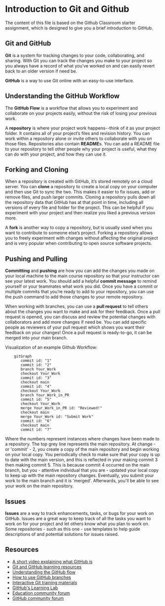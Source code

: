 # Introduction to Git and Github

The content of this file is based on the Github Classroom starter assignment, which is designed to give you a brief introduction to GitHub.

## Git and GitHub

**Git** is a system for tracking changes to your code, collaborating, and sharing. With Git you can track the changes you make to your project so you always have a record of what you’ve worked on and can easily revert back to an older version if need be.

**GitHub** is a way to use Git online with an easy-to-use interface.

## Understanding the GitHub Workflow

The **GitHub Flow** is a workflow that allows you to experiment and collaborate on your projects easily, without the risk of losing your previous work.

A **repository** is where your project work happens--think of it as your project folder. It contains all of your project’s files and revision history.  You can work within a repository alone or invite others to collaborate with you on those files. Repositories also contain **README**s. You can add a README file to your repository to tell other people why your project is useful, what they can do with your project, and how they can use it.

## Forking and Cloning

When a repository is created with GitHub, it’s stored remotely on a cloud server. You can **clone** a repository to create a local copy on your computer and then use Git to sync the two. This makes it easier to fix issues, add or remove files, and push larger commits. Cloning a repository pulls down all the repository data that GitHub has at that point in time, including all versions of every file and folder for the project. This can be helpful if you experiment with your project and then realize you liked a previous version more.

A **fork** is another way to copy a repository, but is usually used when you want to contribute to someone else’s project. Forking a repository allows you to freely experiment with changes without affecting the original project and is very popular when contributing to open source software projects.

## Pushing and Pulling

**Committing** and **pushing** are how you can add the changes you made on your local machine to the main course repository so that your instructor can see your latest work. You should add a helpful **commit message** to remind yourself or your teammates what work you did. Once you have a commit or multiple commits that you’re ready to add to your repository, you can use the push command to add those changes to your remote repository.

When working with branches, you can use a **pull request** to tell others about the changes you want to make and ask for their feedback. Once a pull request is opened, you can discuss and review the potential changes with collaborators and add more changes if need be. You can add specific people as reviewers of your pull request which shows you want their feedback on your changes! Once a pull request is ready-to-go, it can be merged into your main branch.

Visualization of an example Github Workflow:

```mermaid
    gitGraph
       commit id: "1"
       commit id: "2"
       branch Your_Work
       checkout Your_Work
       commit id: "3"
       checkout main
       commit id: "4"
       checkout Your_Work
       branch Your_Work_in_PR
       commit id: "5"
       checkout Your_Work
       merge Your_Work_in_PR id: "Reviewed!"
       checkout main
       merge Your_Work id: "Submit Work"
       commit id: "6"
       checkout main
       commit id: "7"
  ```

Where the numbers represent instances where changes have been made to a repository. The top grey line represents the main repository. At change - or 'commit' - 2, you create a copy of the main repository and begin working on your local copy. You periodically check to make sure that your copy is up to date with the main version, and this is reflected in your making commit 3 then making commit 5. This is because commit 4 occurred on the main branch, but you - attentive individual that you are - updated your local copy to keep up with the main repository changes. Eventually, you submit your work to the main branch and it is 'merged'. Afterwards, you'll be able to see your work on the main repository.

## Issues

**Issues** are a way to track enhancements, tasks, or bugs for your work on GitHub. Issues are a great way to keep track of all the tasks you want to work on for your project and let others know what you plan to work on. Some repositories - such as this one - use templates to help guide descriptions of and potential solutions for issues raised.

##  Resources 
* [A short video explaining what GitHub is](https://www.youtube.com/watch?v=w3jLJU7DT5E&feature=youtu.be) 
* [Git and GitHub learning resources](https://docs.github.com/en/github/getting-started-with-github/git-and-github-learning-resources) 
* [Understanding the GitHub flow](https://guides.github.com/introduction/flow/)
* [How to use GitHub branches](https://www.youtube.com/watch?v=H5GJfcp3p4Q&feature=youtu.be)
* [Interactive Git training materials](https://githubtraining.github.io/training-manual/#/01_getting_ready_for_class)
* [GitHub's Learning Lab](https://lab.github.com/)
* [Education community forum](https://education.github.community/)
* [GitHub community forum](https://github.community/)
